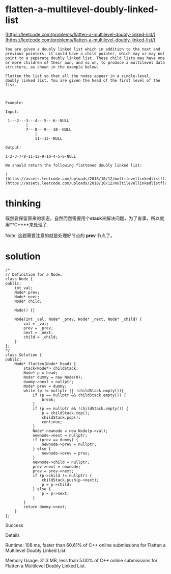# flatten-a-multilevel-doubly-linked-list

[https://leetcode.com/problems/flatten-a-multilevel-doubly-linked-list/](https://leetcode.com/problems/flatten-a-multilevel-doubly-linked-list/)

```
You are given a doubly linked list which in addition to the next and previous pointers, it could have a child pointer, which may or may not point to a separate doubly linked list. These child lists may have one or more children of their own, and so on, to produce a multilevel data structure, as shown in the example below.

Flatten the list so that all the nodes appear in a single-level, doubly linked list. You are given the head of the first level of the list.



Example:

Input:

 1---2---3---4---5---6--NULL
         |
         7---8---9---10--NULL
             |
             11--12--NULL

Output:

1-2-3-7-8-11-12-9-10-4-5-6-NULL

We should return the following flattened doubly linked list:

![https://assets.leetcode.com/uploads/2018/10/12/multilevellinkedlistflattened.png](https://assets.leetcode.com/uploads/2018/10/12/multilevellinkedlistflattened.png)
```

# thinking

既然要保留原来的状态，自然而然需要用个**stack**来解决问题，为了省事，所以就用**C++**来处理了.

Note: 这题需要注意的就是处理好节点的 **prev** 节点了。

# solution

```
/*
// Definition for a Node.
class Node {
public:
    int val;
    Node* prev;
    Node* next;
    Node* child;

    Node() {}

    Node(int _val, Node* _prev, Node* _next, Node* _child) {
        val = _val;
        prev = _prev;
        next = _next;
        child = _child;
    }
};
*/
class Solution {
public:
    Node* flatten(Node* head) {
        stack<Node*> childStack;
        Node* p = head;
        Node* dummy = new Node(0);
        dummy->next = nullptr;
        Node* prev = dummy;
        while (p != nullptr || !childStack.empty()){
            if (p == nullptr && childStack.empty()) {
                break;
            }
            if (p == nullptr && !childStack.empty()) {
                p = childStack.top();
                childStack.pop();
                continue;
            }
            Node* newnode = new Node(p->val);
            newnode->next = nullptr;
            if (prev == dummy) {
                newnode->prev = nullptr;
            } else {
                newnode->prev = prev;
            }
            newnode->child = nullptr;
            prev->next = newnode;
            prev = prev->next;
            if (p->child != nullptr) {
                childStack.push(p->next);
                p = p->child;
            } else {
                p = p->next;
            }
        }
        return dummy->next;
    }
};
```

Success

Details

Runtime: 108 ms, faster than 60.61% of C++ online submissions for Flatten a Multilevel Doubly Linked List.

Memory Usage: 31.3 MB, less than 5.00% of C++ online submissions for Flatten a Multilevel Doubly Linked List.
